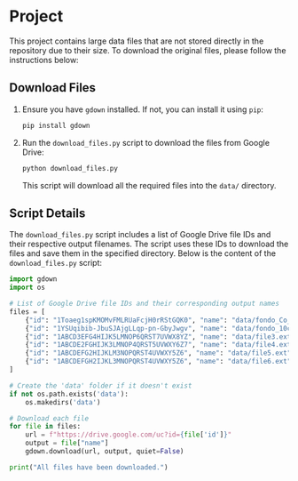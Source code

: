 # Project

This project contains large data files that are not stored directly in the repository due to their size. To download the original files, please follow the instructions below:

## Download Files

1. Ensure you have `gdown` installed. If not, you can install it using `pip`:

    ```sh
    pip install gdown
    ```

2. Run the `download_files.py` script to download the files from Google Drive:

    ```sh
    python download_files.py
    ```

   This script will download all the required files into the `data/` directory.

## Script Details

The `download_files.py` script includes a list of Google Drive file IDs and their respective output filenames. The script uses these IDs to download the files and save them in the specified directory. Below is the content of the `download_files.py` script:

```python
import gdown
import os

# List of Google Drive file IDs and their corresponding output names
files = [
    {"id": "1Toaeg1spKMOMvFMLRUaFcjH0rRStGQK0", "name": "data/fondo_Co_1200V_170t1_5min.dat"},
    {"id": "1YSUqibib-JbuSJAjgLLqp-pn-GbyJwgv", "name": "data/fondo_10cm_plomo_1200V_170t1_5min.dat"},
    {"id": "1ABCD3EFG4HIJK5LMNOP6QRST7UVWX8YZ", "name": "data/file3.ext"},
    {"id": "1ABCDE2FGHIJK3LMNOP4QRST5UVWXY6Z7", "name": "data/file4.ext"},
    {"id": "1ABCDEFG2HIJKLM3NOPQRST4UVWXY5Z6", "name": "data/file5.ext"},
    {"id": "1ABCDEFGH2IJKL3MNOPQRST4UVWXY5Z6", "name": "data/file6.ext"},
]

# Create the 'data' folder if it doesn't exist
if not os.path.exists('data'):
    os.makedirs('data')

# Download each file
for file in files:
    url = f"https://drive.google.com/uc?id={file['id']}"
    output = file["name"]
    gdown.download(url, output, quiet=False)

print("All files have been downloaded.")



